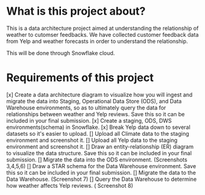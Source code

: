 # What is this project about?

This is a data architecture project aimed at understanding the relationship of weather to cutomser feedbacks. We have collected customer feedback data from Yelp and weather forecasts in order to understand the relationship.

This will be done through Snowflake cloud.

# Requirements of this project

[x] Create a data architecture diagram to visualize how you will ingest and migrate the data into Staging, Operational Data Store (ODS), and Data Warehouse environments, so as to ultimately query the data for relationships between weather and Yelp reviews. Save this so it can be included in your final submission.
[x] Create a staging, ODS, DWS environments(schema) in Snowflake.
[x] Break Yelp data down to several datasets so it's easier to upload.
[] Upload all Climate data to the staging environment and screenshot it.
[] Upload all Yelp data to the staging environment and screenshot it.
[] Draw an entity-relationship (ER) diagram to visualize the data structure. Save this so it can be included in your final submission.
[] Migrate the data into the ODS environment. (Screenshots 3,4,5,6)
[] Draw a STAR schema for the Data Warehouse environment. Save this so it can be included in your final submission.
[] Migrate the data to the Data Warehouse. (Screenshot 7)
[] Query the Data Warehouse to determine how weather affects Yelp reviews. ( Screenshot 8)
